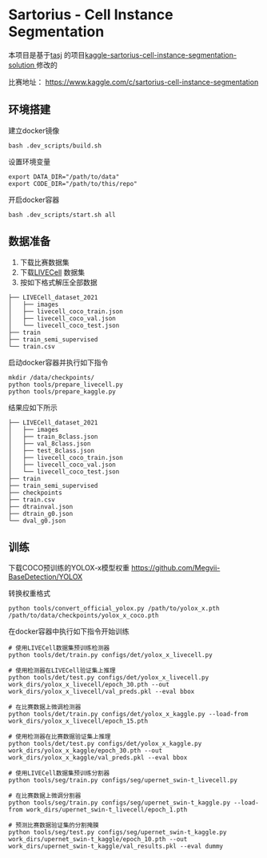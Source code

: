 # Sartorius - Cell Instance Segmentation
本项目是基于[tasj](https://github.com/tascj) 的项目[kaggle-sartorius-cell-instance-segmentation-solution
](https://github.com/tascj/kaggle-sartorius-cell-instance-segmentation-solution) 修改的

比赛地址：
https://www.kaggle.com/c/sartorius-cell-instance-segmentation

## 环境搭建

建立docker镜像
```
bash .dev_scripts/build.sh
```

设置环境变量

```
export DATA_DIR="/path/to/data"
export CODE_DIR="/path/to/this/repo"
```

开启docker容器
```
bash .dev_scripts/start.sh all
```

## 数据准备

1. 下载比赛数据集
2. 下载[LIVECell](https://github.com/sartorius-research/LIVECell) 数据集
3. 按如下格式解压全部数据

```
├── LIVECell_dataset_2021
│   ├── images
│   ├── livecell_coco_train.json
│   ├── livecell_coco_val.json
│   └── livecell_coco_test.json
├── train
├── train_semi_supervised
└── train.csv
```

启动docker容器并执行如下指令

```
mkdir /data/checkpoints/
python tools/prepare_livecell.py
python tools/prepare_kaggle.py
```

结果应如下所示

```
├── LIVECell_dataset_2021
│   ├── images
│   ├── train_8class.json
│   ├── val_8class.json
│   ├── test_8class.json
│   ├── livecell_coco_train.json
│   ├── livecell_coco_val.json
│   └── livecell_coco_test.json
├── train
├── train_semi_supervised
├── checkpoints
├── train.csv
├── dtrainval.json
├── dtrain_g0.json
└── dval_g0.json
```

## 训练

下载COCO预训练的YOLOX-x模型权重 https://github.com/Megvii-BaseDetection/YOLOX

转换权重格式

```
python tools/convert_official_yolox.py /path/to/yolox_x.pth /path/to/data/checkpoints/yolox_x_coco.pth
```

在docker容器中执行如下指令开始训练

```
# 使用LIVECell数据集预训练检测器
python tools/det/train.py configs/det/yolox_x_livecell.py

# 使用检测器在LIVECell验证集上推理
python tools/det/test.py configs/det/yolox_x_livecell.py work_dirs/yolox_x_livecell/epoch_30.pth --out work_dirs/yolox_x_livecell/val_preds.pkl --eval bbox

# 在比赛数据上微调检测器
python tools/det/train.py configs/det/yolox_x_kaggle.py --load-from work_dirs/yolox_x_livecell/epoch_15.pth

# 使用检测器在比赛数据验证集上推理
python tools/det/test.py configs/det/yolox_x_kaggle.py work_dirs/yolox_x_kaggle/epoch_30.pth --out work_dirs/yolox_x_kaggle/val_preds.pkl --eval bbox

# 使用LIVECell数据集预训练分割器
python tools/seg/train.py configs/seg/upernet_swin-t_livecell.py

# 在比赛数据上微调分割器
python tools/seg/train.py configs/seg/upernet_swin-t_kaggle.py --load-from work_dirs/upernet_swin-t_livecell/epoch_1.pth

# 预测比赛数据验证集的分割掩膜
python tools/seg/test.py configs/seg/upernet_swin-t_kaggle.py work_dirs/upernet_swin-t_kaggle/epoch_10.pth --out work_dirs/upernet_swin-t_kaggle/val_results.pkl --eval dummy
```
